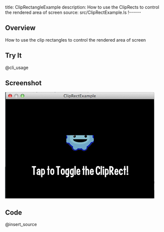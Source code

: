 title: ClipRectangleExample
description: How to use the ClipRects to control the rendered area of screen
source: src/ClipRectExample.ls
!------

## Overview
How to use the clip rectangles to control the rendered area of screen

## Try It
@cli_usage

## Screenshot
![ClipRectangleExample Screenshot](images/screenshot.png)

## Code
@insert_source